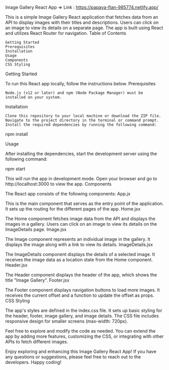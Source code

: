 Image Gallery React App => Link : https://papaya-flan-985774.netlify.app/

This is a simple Image Gallery React application that fetches data from an API to display images with their titles and descriptions. Users can click on an image to view its details on a separate page. The app is built using React and utilizes React Router for navigation.
Table of Contents

    Getting Started
    Prerequisites
    Installation
    Usage
    Components
    CSS Styling

Getting Started

To run this React app locally, follow the instructions below.
Prerequisites

    Node.js (v12 or later) and npm (Node Package Manager) must be installed on your system.

Installation

    Clone this repository to your local machine or download the ZIP file.
    Navigate to the project directory in the terminal or command prompt.
    Install the required dependencies by running the following command:

npm install

Usage

After installing the dependencies, start the development server using the following command:

npm start

This will run the app in development mode. Open your browser and go to http://localhost:3000 to view the app.
Components

The React app consists of the following components:
App.js

This is the main component that serves as the entry point of the application. It sets up the routing for the different pages of the app.
Home.jsx

The Home component fetches image data from the API and displays the images in a gallery. Users can click on an image to view its details on the ImageDetails page.
Image.jsx

The Image component represents an individual image in the gallery. It displays the image along with a link to view its details.
ImageDetails.jsx

The ImageDetails component displays the details of a selected image. It receives the image data as a location state from the Home component.
Header.jsx

The Header component displays the header of the app, which shows the title "Image Gallery".
Footer.jsx

The Footer component displays navigation buttons to load more images. It receives the current offset and a function to update the offset as props.
CSS Styling

The app's styles are defined in the index.css file. It sets up basic styling for the header, footer, image gallery, and image details. The CSS file includes responsive design for smaller screens (max-width: 720px).

Feel free to explore and modify the code as needed. You can extend the app by adding more features, customizing the CSS, or integrating with other APIs to fetch different images.

Enjoy exploring and enhancing this Image Gallery React App! If you have any questions or suggestions, please feel free to reach out to the developers. Happy coding!
